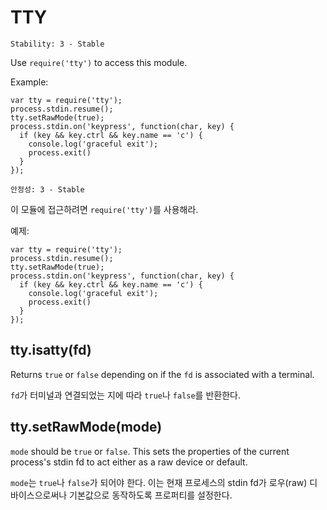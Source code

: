 # TTY

    Stability: 3 - Stable

Use `require('tty')` to access this module.

Example:

    var tty = require('tty');
    process.stdin.resume();
    tty.setRawMode(true);
    process.stdin.on('keypress', function(char, key) {
      if (key && key.ctrl && key.name == 'c') {
        console.log('graceful exit');
        process.exit()
      }
    });

    안정성: 3 - Stable

이 모듈에 접근하려면 `require('tty')`를 사용해라.

예제:

    var tty = require('tty');
    process.stdin.resume();
    tty.setRawMode(true);
    process.stdin.on('keypress', function(char, key) {
      if (key && key.ctrl && key.name == 'c') {
        console.log('graceful exit');
        process.exit()
      }
    });



## tty.isatty(fd)

Returns `true` or `false` depending on if the `fd` is associated with a
terminal.

`fd`가 터미널과 연결되었는 지에 따라 `true`나 `false`를 반환한다.


## tty.setRawMode(mode)

`mode` should be `true` or `false`. This sets the properties of the current
process's stdin fd to act either as a raw device or default.

`mode`는 `true`나 `false`가 되어야 한다. 이는 현재 프로세스의 stdin fd가 
로우(raw) 디바이스으로써나 기본값으로 동작하도록 프로퍼티를 설정한다. 
